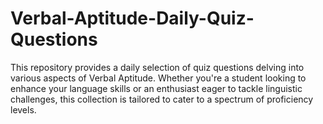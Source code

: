 # Verbal-Aptitude-Daily-Quiz-Questions
This repository provides a daily selection of quiz questions delving into various aspects of Verbal Aptitude. Whether you're a student looking to enhance your language skills or an enthusiast eager to tackle linguistic challenges, this collection is tailored to cater to a spectrum of proficiency levels.
